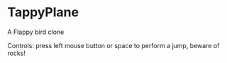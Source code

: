 # TappyPlane
 A Flappy bird clone

Controls: press left mouse button or space to perform a jump, beware of rocks!
